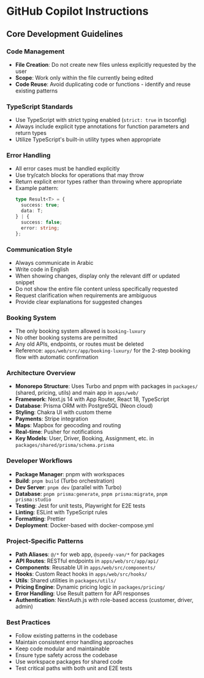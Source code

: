 # GitHub Copilot Instructions

## Core Development Guidelines

### Code Management
- **File Creation**: Do not create new files unless explicitly requested by the user
- **Scope**: Work only within the file currently being edited
- **Code Reuse**: Avoid duplicating code or functions - identify and reuse existing patterns

### TypeScript Standards
- Use TypeScript with strict typing enabled (`strict: true` in tsconfig)
- Always include explicit type annotations for function parameters and return types
- Utilize TypeScript's built-in utility types when appropriate

### Error Handling
- All error cases must be handled explicitly
- Use try/catch blocks for operations that may throw
- Return explicit error types rather than throwing where appropriate
- Example pattern:
  ```typescript
  type Result<T> = {
    success: true;
    data: T;
  } | {
    success: false;
    error: string;
  };
  ```

### Communication Style
- Always communicate in Arabic
- Write code in English
- When showing changes, display only the relevant diff or updated snippet
- Do not show the entire file content unless specifically requested
- Request clarification when requirements are ambiguous
- Provide clear explanations for suggested changes

### Booking System
- The only booking system allowed is `booking-luxury`
- No other booking systems are permitted
- Any old APIs, endpoints, or routes must be deleted
- Reference: `apps/web/src/app/booking-luxury/` for the 2-step booking flow with automatic confirmation

### Architecture Overview
- **Monorepo Structure**: Uses Turbo and pnpm with packages in `packages/` (shared, pricing, utils) and main app in `apps/web/`
- **Framework**: Next.js 14 with App Router, React 18, TypeScript
- **Database**: Prisma ORM with PostgreSQL (Neon cloud)
- **Styling**: Chakra UI with custom theme
- **Payments**: Stripe integration
- **Maps**: Mapbox for geocoding and routing
- **Real-time**: Pusher for notifications
- **Key Models**: User, Driver, Booking, Assignment, etc. in `packages/shared/prisma/schema.prisma`

### Developer Workflows
- **Package Manager**: pnpm with workspaces
- **Build**: `pnpm build` (Turbo orchestration)
- **Dev Server**: `pnpm dev` (parallel with Turbo)
- **Database**: `pnpm prisma:generate`, `pnpm prisma:migrate`, `pnpm prisma:studio`
- **Testing**: Jest for unit tests, Playwright for E2E tests
- **Linting**: ESLint with TypeScript rules
- **Formatting**: Prettier
- **Deployment**: Docker-based with docker-compose.yml

### Project-Specific Patterns
- **Path Aliases**: `@/*` for web app, `@speedy-van/*` for packages
- **API Routes**: RESTful endpoints in `apps/web/src/app/api/`
- **Components**: Reusable UI in `apps/web/src/components/`
- **Hooks**: Custom React hooks in `apps/web/src/hooks/`
- **Utils**: Shared utilities in `packages/utils/`
- **Pricing Engine**: Dynamic pricing logic in `packages/pricing/`
- **Error Handling**: Use Result<T> pattern for API responses
- **Authentication**: NextAuth.js with role-based access (customer, driver, admin)

### Best Practices
- Follow existing patterns in the codebase
- Maintain consistent error handling approaches
- Keep code modular and maintainable
- Ensure type safety across the codebase
- Use workspace packages for shared code
- Test critical paths with both unit and E2E tests